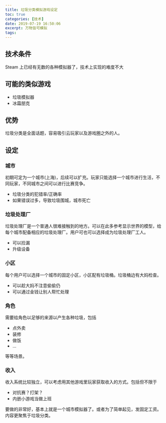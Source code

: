 ```yaml
---
title: 垃圾分类模拟游戏设定
toc: true
categories: [技术]
date: 2019-07-19 16:50:06
excerpt: 万物皆可模拟
tags:
---
```


<!-- toc -->



## 技术条件

Steam 上已经有无数的各种模拟器了，技术上实现的难度不大



## 可能的类似游戏

* 垃圾模拟器
* 冰霜朋克



## 优势

垃圾分类是全面话题，容易吸引云玩家以及游戏圈之外的人。



## 设定



### 城市

初期可定为一个城市(上海)，后续可以扩充。玩家只能选择一个城市进行生活，不同玩家，不同城市之间可以进行比赛竞争。

* 垃圾分类的犯错率/正确率
* 如果错误过多，导致垃圾围城，城市死亡



### 垃圾处理厂

垃圾处理厂是一个普通人很难接触到的地方。可以在此多参考显示世界的模型，给每个城市配备相应的垃圾处理厂。用户可也可以选择成为垃圾处理厂工人。

* 可以捡漏
* 升级设备



### 小区

每个用户可以选择一个城市的固定小区，小区配有垃圾桶。垃圾桶边有大妈检查。

* 可以趁大妈不注意偷偷仍
* 可以通过金钱让别人帮忙处理



### 角色

需要给角色以足够的来源以产生各种垃圾，包括

* 点外卖
* 装修
* 做饭
* ...

等等场景。



### 收入

收入系统比较独立，可以考虑用其他游戏里玩家获取收入的方式。包括但不限于

* 对抗赛？打架？
* 内嵌小游戏当做上班

要做的非常好，基本上就是一个城市模拟器了。或者为了简单起见，发固定工资。内容更聚焦于垃圾分类。









